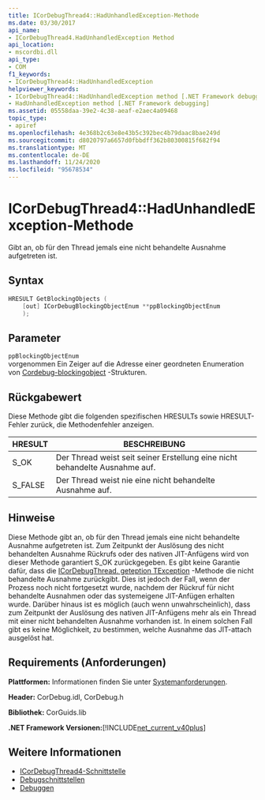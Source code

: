 ```yaml
---
title: ICorDebugThread4::HadUnhandledException-Methode
ms.date: 03/30/2017
api_name:
- ICorDebugThread4.HadUnhandledException Method
api_location:
- mscordbi.dll
api_type:
- COM
f1_keywords:
- ICorDebugThread4::HadUnhandledException
helpviewer_keywords:
- ICorDebugThread4::HadUnhandledException method [.NET Framework debugging]
- HadUnhandledException method [.NET Framework debugging]
ms.assetid: 05558daa-39e2-4c38-aeaf-e2aec4a09468
topic_type:
- apiref
ms.openlocfilehash: 4e368b2c63e8e43b5c392bec4b79daac8bae249d
ms.sourcegitcommit: d8020797a6657d0fbbdff362b80300815f682f94
ms.translationtype: MT
ms.contentlocale: de-DE
ms.lasthandoff: 11/24/2020
ms.locfileid: "95678534"
---
```

# <a name="icordebugthread4hadunhandledexception-method"></a>ICorDebugThread4::HadUnhandledException-Methode

Gibt an, ob für den Thread jemals eine nicht behandelte Ausnahme aufgetreten ist.  
  
## <a name="syntax"></a>Syntax  
  
```cpp  
HRESULT GetBlockingObjects (  
    [out] ICorDebugBlockingObjectEnum **ppBlockingObjectEnum  
    );  
```  
  
## <a name="parameters"></a>Parameter  

 `ppBlockingObjectEnum`  
 vorgenommen Ein Zeiger auf die Adresse einer geordneten Enumeration von [Cordebug-blockingobject](cordebugblockingobject-structure.md) -Strukturen.  
  
## <a name="return-value"></a>Rückgabewert  

 Diese Methode gibt die folgenden spezifischen HRESULTs sowie HRESULT-Fehler zurück, die Methodenfehler anzeigen.  
  
|HRESULT|BESCHREIBUNG|  
|-------------|-----------------|  
|S_OK|Der Thread weist seit seiner Erstellung eine nicht behandelte Ausnahme auf.|  
|S_FALSE|Der Thread weist nie eine nicht behandelte Ausnahme auf.|  
  
## <a name="remarks"></a>Hinweise  

 Diese Methode gibt an, ob für den Thread jemals eine nicht behandelte Ausnahme aufgetreten ist. Zum Zeitpunkt der Auslösung des nicht behandelten Ausnahme Rückrufs oder des nativen JIT-Anfügens wird von dieser Methode garantiert S_OK zurückgegeben. Es gibt keine Garantie dafür, dass die [ICorDebugThread. geteption TException](icordebugthread-getcurrentexception-method.md) -Methode die nicht behandelte Ausnahme zurückgibt. Dies ist jedoch der Fall, wenn der Prozess noch nicht fortgesetzt wurde, nachdem der Rückruf für nicht behandelte Ausnahmen oder das systemeigene JIT-Anfügen erhalten wurde. Darüber hinaus ist es möglich (auch wenn unwahrscheinlich), dass zum Zeitpunkt der Auslösung des nativen JIT-Anfügens mehr als ein Thread mit einer nicht behandelten Ausnahme vorhanden ist. In einem solchen Fall gibt es keine Möglichkeit, zu bestimmen, welche Ausnahme das JIT-attach ausgelöst hat.  
  
## <a name="requirements"></a>Requirements (Anforderungen)  

 **Plattformen:** Informationen finden Sie unter [Systemanforderungen](../../get-started/system-requirements.md).  
  
 **Header:** CorDebug.idl, CorDebug.h  
  
 **Bibliothek:** CorGuids.lib  
  
 **.NET Framework Versionen:**[!INCLUDE[net_current_v40plus](../../../../includes/net-current-v40plus-md.md)]  
  
## <a name="see-also"></a>Weitere Informationen

- [ICorDebugThread4-Schnittstelle](icordebugthread4-interface.md)
- [Debugschnittstellen](debugging-interfaces.md)
- [Debuggen](index.md)

